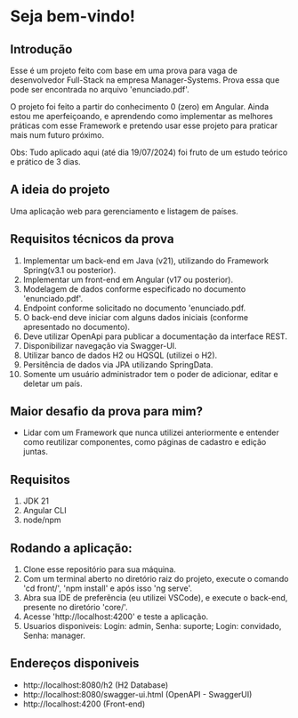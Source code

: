 # Seja bem-vindo!

## Introdução
Esse é um projeto feito com base em uma prova para vaga de desenvolvedor Full-Stack na empresa Manager-Systems. Prova essa que pode ser encontrada no arquivo 'enunciado.pdf'.

O projeto foi feito a partir do conhecimento 0 (zero) em Angular. Ainda estou me aperfeiçoando, e aprendendo como implementar as melhores práticas com esse Framework e pretendo usar esse projeto para praticar mais num futuro próximo.

Obs: Tudo aplicado aqui (até dia 19/07/2024) foi fruto de um estudo teórico e prático de 3 dias. 

## A ideia do projeto
Uma aplicação web para gerenciamento e listagem de países.

## Requisitos técnicos da prova
1. Implementar um back-end em Java (v21), utilizando do Framework Spring(v3.1 ou posterior).
2. Implementar um front-end em Angular (v17 ou posterior).
3. Modelagem de dados conforme especificado no documento 'enunciado.pdf'.
4. Endpoint conforme solicitado no documento 'enunciado.pdf.
5. O back-end deve iniciar com alguns dados iniciais (conforme apresentado no documento).
6. Deve utilizar OpenApi para publicar a documentação da interface REST.
7. Disponibilizar navegação via Swagger-UI.
8. Utilizar banco de dados H2 ou HQSQL (utilizei o H2).
9. Persitência de dados via JPA utilizando SpringData.
10. Somente um usuário administrador tem o poder de adicionar, editar e deletar um país.

## Maior desafio da prova para mim?
- Lidar com um Framework que nunca utilizei anteriormente e entender como reutilizar componentes, como páginas de cadastro e edição juntas.

## Requisitos
1. JDK 21
2. Angular CLI
3. node/npm

## Rodando a aplicação:
1. Clone esse repositório para sua máquina.
2. Com um terminal aberto no diretório raiz do projeto, execute o comando 'cd front/', 'npm install' e após isso 'ng serve'.
3. Abra sua IDE de preferência (eu utilizei VSCode), e execute o back-end, presente no diretório 'core/'.
4. Acesse 'http://localhost:4200' e teste a aplicação.
5. Usuarios disponiveis: Login: admin, Senha: suporte; Login: convidado, Senha: manager. 

## Endereços disponiveis
- http://localhost:8080/h2 (H2 Database)
- http://localhost:8080/swagger-ui.html (OpenAPI - SwaggerUI)
- http://localhost:4200 (Front-end)
